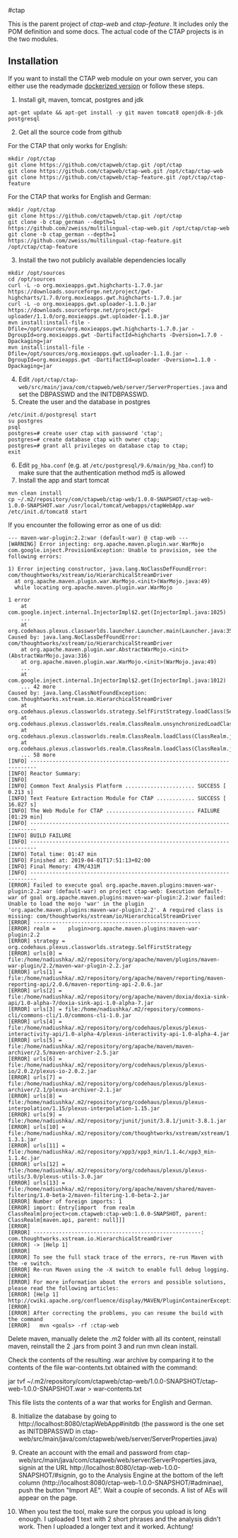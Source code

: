 #ctap

This is the parent project of *ctap-web* and *ctap-feature*. It includes only the POM definition and some docs. The actual code of the CTAP projects is in the two modules. 

## Installation

If you want to install the CTAP web module on your own server, you can either use the readymade [dockerized version](https://gitlab.inf.unibz.it/commul/docker/ctap) or follow these steps.

1. Install git, maven, tomcat, postgres and jdk
```
apt-get update && apt-get install -y git maven tomcat8 openjdk-8-jdk postgresql
```
2. Get all the source code from github

For the CTAP that only works for English:

```
mkdir /opt/ctap
git clone https://github.com/ctapweb/ctap.git /opt/ctap
git clone https://github.com/ctapweb/ctap-web.git /opt/ctap/ctap-web
git clone https://github.com/ctapweb/ctap-feature.git /opt/ctap/ctap-feature
```

For the CTAP that works for English and German:
```
mkdir /opt/ctap
git clone https://github.com/ctapweb/ctap.git /opt/ctap
git clone -b ctap_german --depth=1 https://github.com/zweiss/multilingual-ctap-web.git /opt/ctap/ctap-web
git clone -b ctap_german --depth=1 https://github.com/zweiss/multilingual-ctap-feature.git /opt/ctap/ctap-feature
```

3. Install the two not publicly available dependencies locally
```
mkdir /opt/sources
cd /opt/sources
curl -L -o org.moxieapps.gwt.highcharts-1.7.0.jar https://downloads.sourceforge.net/project/gwt-highcharts/1.7.0/org.moxieapps.gwt.highcharts-1.7.0.jar
curl -L -o org.moxieapps.gwt.uploader-1.1.0.jar https://downloads.sourceforge.net/project/gwt-uploader/1.1.0/org.moxieapps.gwt.uploader-1.1.0.jar
mvn install:install-file -Dfile=/opt/sources/org.moxieapps.gwt.highcharts-1.7.0.jar -DgroupId=org.moxieapps.gwt -DartifactId=highcharts -Dversion=1.7.0 -Dpackaging=jar
mvn install:install-file -Dfile=/opt/sources/org.moxieapps.gwt.uploader-1.1.0.jar -DgroupId=org.moxieapps.gwt -DartifactId=uploader -Dversion=1.1.0 -Dpackaging=jar
```
4. Edit  `/opt/ctap/ctap-web/src/main/java/com/ctapweb/web/server/ServerProperties.java` and set the DBPASSWD and the INITDBPASSWD.
5. Create the user and the database in postgres
```
/etc/init.d/postgresql start
su postgres
psql
postgres=# create user ctap with password 'ctap';
postgres=# create database ctap with owner ctap;
postgres=# grant all privileges on database ctap to ctap;
exit
```
6. Edit `pg_hba.conf` (e.g. at `/etc/postgresql/9.6/main/pg_hba.conf`) to make sure that the authentication method md5 is allowed
7. Install the app and start tomcat
```
mvn clean install
cp ~/.m2/repository/com/ctapweb/ctap-web/1.0.0-SNAPSHOT/ctap-web-1.0.0-SNAPSHOT.war /usr/local/tomcat/webapps/ctapWebApp.war
/etc/init.d/tomcat8 start
```
If you encounter the following error as one of us did:
```
--- maven-war-plugin:2.2:war (default-war) @ ctap-web ---
[WARNING] Error injecting: org.apache.maven.plugin.war.WarMojo
com.google.inject.ProvisionException: Unable to provision, see the following errors:

1) Error injecting constructor, java.lang.NoClassDefFoundError: com/thoughtworks/xstream/io/HierarchicalStreamDriver
  at org.apache.maven.plugin.war.WarMojo.<init>(WarMojo.java:49)
  while locating org.apache.maven.plugin.war.WarMojo

1 error
    at com.google.inject.internal.InjectorImpl$2.get(InjectorImpl.java:1025)
    ...
    at org.codehaus.plexus.classworlds.launcher.Launcher.main(Launcher.java:356)
Caused by: java.lang.NoClassDefFoundError: com/thoughtworks/xstream/io/HierarchicalStreamDriver
    at org.apache.maven.plugin.war.AbstractWarMojo.<init>(AbstractWarMojo.java:316)
    at org.apache.maven.plugin.war.WarMojo.<init>(WarMojo.java:49)
 	...
    at com.google.inject.internal.InjectorImpl$2.get(InjectorImpl.java:1012)
    ... 42 more
Caused by: java.lang.ClassNotFoundException: com.thoughtworks.xstream.io.HierarchicalStreamDriver
    at org.codehaus.plexus.classworlds.strategy.SelfFirstStrategy.loadClass(SelfFirstStrategy.java:50)
    at org.codehaus.plexus.classworlds.realm.ClassRealm.unsynchronizedLoadClass(ClassRealm.java:271)
    at org.codehaus.plexus.classworlds.realm.ClassRealm.loadClass(ClassRealm.java:247)
    at org.codehaus.plexus.classworlds.realm.ClassRealm.loadClass(ClassRealm.java:239)
    ... 58 more
[INFO] ------------------------------------------------------------------------
[INFO] Reactor Summary:
[INFO]
[INFO] Common Text Analysis Platform ...................... SUCCESS [  0.213 s]
[INFO] Text Feature Extraction Module for CTAP ............ SUCCESS [ 16.827 s]
[INFO] The Web Module for CTAP ............................ FAILURE [01:29 min]
[INFO] ------------------------------------------------------------------------
[INFO] BUILD FAILURE
[INFO] ------------------------------------------------------------------------
[INFO] Total time: 01:47 min
[INFO] Finished at: 2019-04-01T17:51:13+02:00
[INFO] Final Memory: 47M/431M
[INFO] ------------------------------------------------------------------------
[ERROR] Failed to execute goal org.apache.maven.plugins:maven-war-plugin:2.2:war (default-war) on project ctap-web: Execution default-war of goal org.apache.maven.plugins:maven-war-plugin:2.2:war failed: Unable to load the mojo 'war' in the plugin 'org.apache.maven.plugins:maven-war-plugin:2.2'. A required class is missing: com/thoughtworks/xstream/io/HierarchicalStreamDriver
[ERROR] -----------------------------------------------------
[ERROR] realm =    plugin>org.apache.maven.plugins:maven-war-plugin:2.2
[ERROR] strategy = org.codehaus.plexus.classworlds.strategy.SelfFirstStrategy
[ERROR] urls[0] = file:/home/nadiushka/.m2/repository/org/apache/maven/plugins/maven-war-plugin/2.2/maven-war-plugin-2.2.jar
[ERROR] urls[1] = file:/home/nadiushka/.m2/repository/org/apache/maven/reporting/maven-reporting-api/2.0.6/maven-reporting-api-2.0.6.jar
[ERROR] urls[2] = file:/home/nadiushka/.m2/repository/org/apache/maven/doxia/doxia-sink-api/1.0-alpha-7/doxia-sink-api-1.0-alpha-7.jar
[ERROR] urls[3] = file:/home/nadiushka/.m2/repository/commons-cli/commons-cli/1.0/commons-cli-1.0.jar
[ERROR] urls[4] = file:/home/nadiushka/.m2/repository/org/codehaus/plexus/plexus-interactivity-api/1.0-alpha-4/plexus-interactivity-api-1.0-alpha-4.jar
[ERROR] urls[5] = file:/home/nadiushka/.m2/repository/org/apache/maven/maven-archiver/2.5/maven-archiver-2.5.jar
[ERROR] urls[6] = file:/home/nadiushka/.m2/repository/org/codehaus/plexus/plexus-io/2.0.2/plexus-io-2.0.2.jar
[ERROR] urls[7] = file:/home/nadiushka/.m2/repository/org/codehaus/plexus/plexus-archiver/2.1/plexus-archiver-2.1.jar
[ERROR] urls[8] = file:/home/nadiushka/.m2/repository/org/codehaus/plexus/plexus-interpolation/1.15/plexus-interpolation-1.15.jar
[ERROR] urls[9] = file:/home/nadiushka/.m2/repository/junit/junit/3.8.1/junit-3.8.1.jar
[ERROR] urls[10] = file:/home/nadiushka/.m2/repository/com/thoughtworks/xstream/xstream/1.3.1/xstream-1.3.1.jar
[ERROR] urls[11] = file:/home/nadiushka/.m2/repository/xpp3/xpp3_min/1.1.4c/xpp3_min-1.1.4c.jar
[ERROR] urls[12] = file:/home/nadiushka/.m2/repository/org/codehaus/plexus/plexus-utils/3.0/plexus-utils-3.0.jar
[ERROR] urls[13] = file:/home/nadiushka/.m2/repository/org/apache/maven/shared/maven-filtering/1.0-beta-2/maven-filtering-1.0-beta-2.jar
[ERROR] Number of foreign imports: 1
[ERROR] import: Entry[import  from realm ClassRealm[project>com.ctapweb:ctap-web:1.0.0-SNAPSHOT, parent: ClassRealm[maven.api, parent: null]]]
[ERROR]
[ERROR] -----------------------------------------------------: com.thoughtworks.xstream.io.HierarchicalStreamDriver
[ERROR] -> [Help 1]
[ERROR]
[ERROR] To see the full stack trace of the errors, re-run Maven with the -e switch.
[ERROR] Re-run Maven using the -X switch to enable full debug logging.
[ERROR]
[ERROR] For more information about the errors and possible solutions, please read the following articles:
[ERROR] [Help 1] http://cwiki.apache.org/confluence/display/MAVEN/PluginContainerException
[ERROR]
[ERROR] After correcting the problems, you can resume the build with the command
[ERROR]   mvn <goals> -rf :ctap-web
```
Delete maven, manually delete the .m2 folder with all its content, reinstall maven, reinstall the 2 .jars from point 3 and run mvn clean install.

Check the contents of the resulting .war archive by comparing it to the contents of the file war-contents.txt obtained with the command:

jar tvf ~/.m2/repository/com/ctapweb/ctap-web/1.0.0-SNAPSHOT/ctap-web-1.0.0-SNAPSHOT.war > war-contents.txt

This file lists the contents of a war that works for English and German.


8. Initialize the database by going to http://localhost:8080/ctapWebApp#initdb (the password is the one set as INITDBPASSWD in ctap-web/src/main/java/com/ctapweb/web/server/ServerProperties.java)

9.  Create an account with the email and password from ctap-web/src/main/java/com/ctapweb/web/server/ServerProperties.java, signin at the URL http://localhost:8080/ctap-web-1.0.0-SNAPSHOT/#signin, go to the Analysis Engine at the bottom of the left column (http://localhost:8080/ctap-web-1.0.0-SNAPSHOT/#adminae), push the button "Import AE". Wait a couple of seconds. A list of AEs will appear on the page.

10. When you test the tool, make sure the corpus you upload is long enough. I uploaded 1 text with 2 short phrases and the analysis didn't work. Then I uploaded a longer text and it worked. Achtung!
